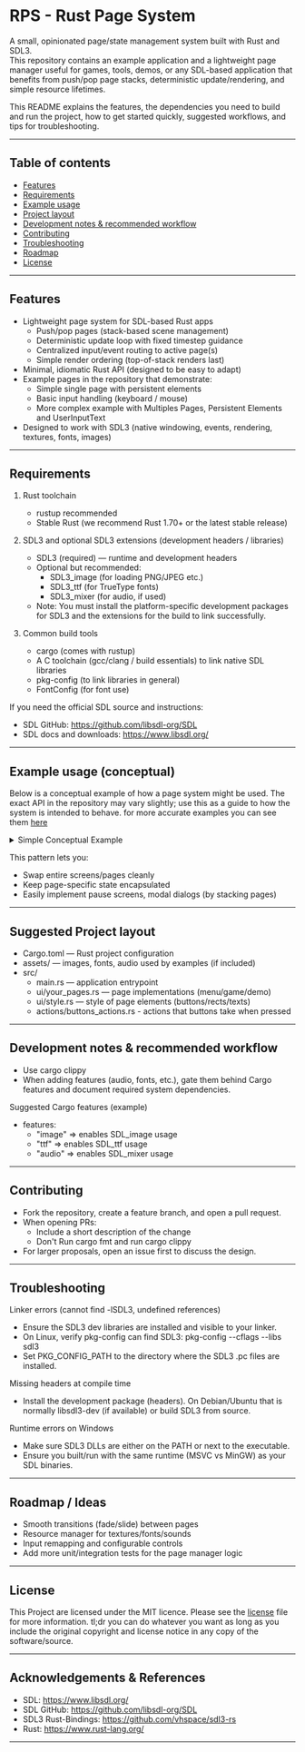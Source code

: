 # RPS - Rust Page System

A small, opinionated page/state management system built with Rust and SDL3.  
This repository contains an example application and a lightweight page manager useful for games, tools, demos, or any SDL-based application that benefits from push/pop page stacks, deterministic update/rendering, and simple resource lifetimes.

This README explains the features, the dependencies you need to build and run the project, how to get started quickly, suggested workflows, and tips for troubleshooting.

---

## Table of contents
- [Features](#Features)
- [Requirements](#Requirements)
- [Example usage](#Example-usage)
- [Project layout](#Suggested-Project-layout)
- [Development notes & recommended workflow](#Development-notes--recommended-workflow)
- [Contributing](#Contributing)
- [Troubleshooting](#Troubleshooting)
- [Roadmap](#Roadmap)
- [License](#License)

---

## Features
- Lightweight page system for SDL-based Rust apps
  - Push/pop pages (stack-based scene management)
  - Deterministic update loop with fixed timestep guidance
  - Centralized input/event routing to active page(s)
  - Simple render ordering (top-of-stack renders last)
- Minimal, idiomatic Rust API (designed to be easy to adapt)
- Example pages in the repository that demonstrate:
  - Simple single page with persistent elements
  - Basic input handling (keyboard / mouse)
  - More complex example with Multiples Pages, Persistent Elements and UserInputText
- Designed to work with SDL3 (native windowing, events, rendering, textures, fonts, images)

---

## Requirements

1. Rust toolchain
   - rustup recommended
   - Stable Rust (we recommend Rust 1.70+ or the latest stable release)

2. SDL3 and optional SDL3 extensions (development headers / libraries)
   - SDL3 (required) — runtime and development headers
   - Optional but recommended:
     - SDL3_image (for loading PNG/JPEG etc.)
     - SDL3_ttf (for TrueType fonts)
     - SDL3_mixer (for audio, if used)
   - Note: You must install the platform-specific development packages for SDL3 and the extensions for the build to link successfully.

3. Common build tools
   - cargo (comes with rustup)
   - A C toolchain (gcc/clang / build essentials) to link native SDL libraries
   - pkg-config (to link libraries in general)
   - FontConfig (for font use)

If you need the official SDL source and instructions:
- SDL GitHub: https://github.com/libsdl-org/SDL
- SDL docs and downloads: https://www.libsdl.org/

---

## Example usage (conceptual)

Below is a conceptual example of how a page system might be used. The exact API in the repository may vary slightly; use this as a guide to how the system is intended to behave.
for more accurate examples you can see them [here](https://github.com/HaruNashii/RPS/tree/bdadc5c7d4d283b3438400ebcb894370032b1765/tests)

<details> <summary>Simple Conceptual Example</summary>

```rust
use std::{env, time::Duration};
use sdl3::{pixels::Color, rect::Rect};
use rust_page_system::
{
    Button,
    misc::center_elements::get_center,
    system::
    {
        input_handler::{InputEvent, InputHandler}, 
        page_system::Page, 
        state::AppState, 
        window::{create_window, get_monitor_refresh_rate, WINDOW_DEFAULT_SCALE}
    }, 
};



//==========================================================================================================================================================================
//=======================================================================# main function recommended setup #===============================================================
//==========================================================================================================================================================================
fn main() 
{
    let (mut canvas, mut event_pump, texture_creator, ttf_context) = create_window(false);
    let input_handler = InputHandler;
    let mut app_state = AppState {current_page: (PageId::Page1 as usize, true), vec_user_input: Vec::new(), vec_user_input_string: Vec::new(), capturing_input: (false, None), window_size: WINDOW_DEFAULT_SCALE, persistent_elements: Vec::new(), all_pages: Vec::new() };
    populate_or_update_app_state(&mut app_state, false);

    let refresh_rate = get_monitor_refresh_rate();
    'running: loop 
    {
        std::thread::sleep(Duration::from_millis(1000 / refresh_rate));
        match input_handler.poll(&mut event_pump) 
        {
            InputEvent::Click(x, y)   => if let Some(button_id) = app_state.page_button_at(x, y) { button_action(&mut app_state, button_id); },
            InputEvent::Text(string)  => app_state.handle_text(string),
            InputEvent::Backspace     => app_state.handle_backspace(),
            InputEvent::Submit        => app_state.submit_input(),
            InputEvent::Quit          => break 'running,
            InputEvent::None          => {}
        }
        populate_or_update_app_state(&mut app_state, true);
        app_state.render(&mut canvas, &texture_creator, &ttf_context);
    }
}



//==========================================================================================================================================================================
//===============================================================# can be a different file, like: buttons_actions.rs #======================================================
//==========================================================================================================================================================================
pub fn button_action(app_state: &mut AppState, button_id: usize) 
{
    if !app_state.capturing_input.0
    {
        if ButtonId::ButtonPage1 as usize   == button_id {app_state.current_page.0 = PageId::Page1 as usize; app_state.current_page.1 = true; return};
        if ButtonId::ButtonSubPage as usize == button_id {app_state.current_page.0 = PageId::Page1SubPage as usize; return};
        if ButtonId::ButtonBack as usize    == button_id {app_state.current_page.0 = PageId::Page1 as usize; app_state.current_page.1 = true; return};
        // Non Handle Buttons Will Be Considered User Input Buttons
        app_state.capturing_input = (true, Some(button_id));
    }
}



//==========================================================================================================================================================================
//====================================================================# can be a different file, like: style.rs #===========================================================
//==========================================================================================================================================================================
pub const BACKGROUND_COLOR: Color = Color::RGB(30, 30, 46);
pub const TEXT_COLOR: Color = Color::RGB(255, 255, 255);
pub const SUBTEXT_COLOR: Color = Color::RGB(186, 194, 222);
pub const PURPLE_COLOR: Color = Color::RGB(203, 166, 247);
pub const PINK_COLOR: Color = Color::RGB(243, 139, 168);
pub const ORANGE_COLOR: Color = Color::RGB(250, 179, 135);
pub const BLACK_COLOR: Color = Color::RGB(17, 17, 27);
pub const RED_COLOR: Color = Color::RGB(255, 0, 0);



//==========================================================================================================================================================================
//===============================================================# can be a different file, like: pages.rs #================================================================
//==========================================================================================================================================================================
#[derive(Debug, Clone, Copy, PartialEq, Eq)]
/// Defines The ID for your Pages
pub enum PageId 
{
    Persistent,
    Page1,
    Page1SubPage,
}
#[derive(PartialEq, Clone, Copy, Debug)]
#[repr(usize)]
/// Defines The ID for your Buttons
pub enum ButtonId 
{
    ButtonPage1,
    ButtonPurpleInputStartPage1,
    ButtonSubPage,
    ButtonBack,
}

pub fn populate_or_update_app_state(app_state: &mut AppState, only_update: bool)
{
    if !only_update
    {
        //Populate Vec_Of_User_input With Page And Buttons That Receives User_Input
        app_state.push_vec_user_input(vec!
        [
            (PageId::Page1 as usize, ButtonId::ButtonPurpleInputStartPage1 as usize),
        ]);
    }

    app_state.define_persistent_elements(vec! 
    [
        persistent_elements(),
    ]);
    
    app_state.populate_and_update_all_pages(vec!
    [
        page_1(&app_state.vec_user_input_string),
        subpage_page1(),
    ]);
}

// Define Your Pages Here:
pub fn persistent_elements() -> Page
{
    //===================== variables =========================
    let window_center = get_center((200, 75), WINDOW_DEFAULT_SCALE);

    //===================== rects =========================
    let all_rects = vec! [ (BLACK_COLOR, (Rect::new(0, 0, WINDOW_DEFAULT_SCALE.0, 100), 0)) ];

    //===================== buttons =========================
    let all_buttons = vec! [ Button { enabled: true, color: PINK_COLOR, rect: Rect::new(window_center.pos_x, 10, window_center.w, window_center.h), radius: 5, id: ButtonId::ButtonPage1 as usize }, ];

    //===================== texts =========================
    let all_text = vec! [ (17.0, (all_buttons[0].rect.x + 9, all_buttons[0].rect.y + 24), "Page 1".to_string(), TEXT_COLOR), ];

    //===================== images =========================
    let all_images = vec!
    [
        ((10, 10), (50, 50), format!("{}/.cache/page_system/example_1.jpg", env::home_dir().unwrap().display()))
    ];

    //===================== page creation =========================
    Page { has_persistent_elements: (false, None), id: PageId::Persistent as usize, background_color: None, rects: Some(all_rects), buttons: Some(all_buttons), texts: Some(all_text), images: Some(all_images) }
}

pub fn page_1(user_input: &[String]) -> Page
{
    //===================== variables =========================
    let purple_button_data = get_center((600, 100), WINDOW_DEFAULT_SCALE);
    let subpage_button_data = get_center((235, 40), WINDOW_DEFAULT_SCALE);

    //===================== buttons =========================
    let all_buttons = vec!
    [
        Button { enabled: true, color: PURPLE_COLOR, rect: Rect::new(subpage_button_data.pos_x, 150, subpage_button_data.w, subpage_button_data.h), radius: 20, id: ButtonId::ButtonSubPage as usize },
        Button { enabled: true, color: PURPLE_COLOR, rect: Rect::new(purple_button_data.pos_x, purple_button_data.pos_y, purple_button_data.w, purple_button_data.h), radius: 5, id: ButtonId::ButtonPurpleInputStartPage1 as usize },
    ];

    //===================== texts =========================
    let all_text = vec!
    [
        (18.0, (all_buttons[0].rect.x + 10, all_buttons[0].rect.y + 7), "Go To subpage_page1".to_string(), TEXT_COLOR),
        (18.0, (all_buttons[1].rect.x + 75, all_buttons[1].rect.y - 25), "Click the Button To Start Getting Input".to_string(), SUBTEXT_COLOR),
        (25.0, (all_buttons[1].rect.x + 15, all_buttons[1].rect.y + 35), user_input[0].clone(), BLACK_COLOR),
    ];

    //===================== page creation =========================
    Page { has_persistent_elements: (true, Some(vec![PageId::Persistent as usize])), id: PageId::Page1 as usize, background_color: Some(BACKGROUND_COLOR), rects: None, buttons: Some(all_buttons), texts: Some(all_text), images: None }

}

pub fn subpage_page1() -> Page
{
    //===================== buttons =========================
    let all_buttons = vec! [ Button { enabled: true, color: PINK_COLOR, rect: Rect::new(20, 20, 50, 40), radius: 0, id: ButtonId::ButtonBack as usize }];

    //===================== texts =========================
    let all_text = vec! [ (18.0, (all_buttons[0].rect.x + 10, all_buttons[0].rect.y + 7), "<-".to_string(), TEXT_COLOR) ];

    //===================== page creation =========================
    Page { has_persistent_elements: (false, None), id: PageId::Page1SubPage as usize, background_color: Some(BACKGROUND_COLOR), rects: None, buttons: Some(all_buttons), texts: Some(all_text), images: None }
}
```

</details>

This pattern lets you:
- Swap entire screens/pages cleanly
- Keep page-specific state encapsulated
- Easily implement pause screens, modal dialogs (by stacking pages)

---

## Suggested Project layout
- Cargo.toml — Rust project configuration
- assets/ — images, fonts, audio used by examples (if included)
- src/
  - main.rs — application entrypoint
  - ui/your_pages.rs — page implementations (menu/game/demo)
  - ui/style.rs — style of page elements (buttons/rects/texts)
  - actions/buttons_actions.rs - actions that buttons take when pressed

---

## Development notes & recommended workflow
- Use cargo clippy
- When adding features (audio, fonts, etc.), gate them behind Cargo features and document required system dependencies.

Suggested Cargo features (example)
- features:
  - "image" => enables SDL_image usage
  - "ttf" => enables SDL_ttf usage
  - "audio" => enables SDL_mixer usage

---

## Contributing
- Fork the repository, create a feature branch, and open a pull request.
- When opening PRs:
  - Include a short description of the change
  - Don't Run cargo fmt and run cargo clippy
- For larger proposals, open an issue first to discuss the design.

---

## Troubleshooting
Linker errors (cannot find -lSDL3, undefined references)
- Ensure the SDL3 dev libraries are installed and visible to your linker.
- On Linux, verify pkg-config can find SDL3: pkg-config --cflags --libs sdl3
- Set PKG_CONFIG_PATH to the directory where the SDL3 .pc files are installed.

Missing headers at compile time
- Install the development package (headers). On Debian/Ubuntu that is normally libsdl3-dev (if available) or build SDL3 from source.

Runtime errors on Windows
- Make sure SDL3 DLLs are either on the PATH or next to the executable.
- Ensure you built/run with the same runtime (MSVC vs MinGW) as your SDL binaries.

---

## Roadmap / Ideas
- Smooth transitions (fade/slide) between pages
- Resource manager for textures/fonts/sounds
- Input remapping and configurable controls
- Add more unit/integration tests for the page manager logic

---

## License
This Project are licensed under the MIT licence. Please see the [license](https://github.com/HaruNashii/RPS/blob/main/LICENSE) file for more information. tl;dr you can do whatever you want as long as you include the original copyright and license notice in any copy of the software/source.

---

## Acknowledgements & References
- SDL: https://www.libsdl.org/
- SDL GitHub: https://github.com/libsdl-org/SDL
- SDL3 Rust-Bindings: https://github.com/vhspace/sdl3-rs
- Rust: https://www.rust-lang.org/

---
